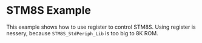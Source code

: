 # STM8S Example
This example shows how to use register to control STM8S. Using register is nessery, because ```STM8S_StdPeriph_Lib``` is too big to 8K ROM.
